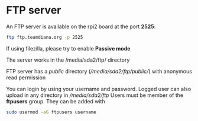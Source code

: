 # FTP server

An FTP server is available on the rpi2 board at the port **2525**:

```bash
ftp ftp.teamdiana.org -p 2525
```

If using filezilla, please try to enable **Passive mode**

The server works in the /media/sda2/ftp/ directory

FTP server has a *public* directory (*/media/sda2/ftp/public/*) with anonymous read permission

You can login by using your username and password. Logged user can also upload in any directory in */media/sda2/ftp*
Users must be member of the **ftpusers** group. They can be added with

```bash
sudo usermod -aG ftpusers username
```

